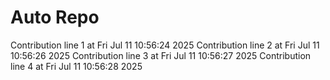 # Auto Repo

Contribution line 1 at Fri Jul 11 10:56:24 2025
Contribution line 2 at Fri Jul 11 10:56:26 2025
Contribution line 3 at Fri Jul 11 10:56:27 2025
Contribution line 4 at Fri Jul 11 10:56:28 2025